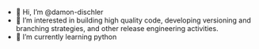 - 👋 Hi, I’m @damon-dischler
- 👀 I’m interested in building high quality code, developing versioning and branching strategies, and other release engineering activities.
- 🌱 I’m currently learning python

<!---
damon-dischler/damon-dischler is a ✨ special ✨ repository because its `README.md` (this file) appears on your GitHub profile.
You can click the Preview link to take a look at your changes.
--->
